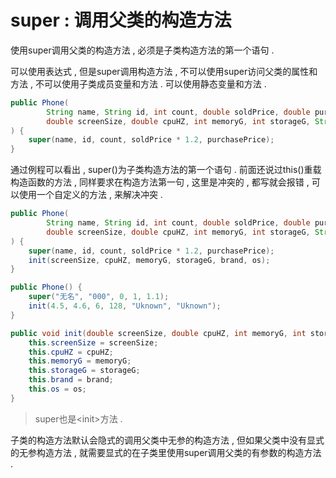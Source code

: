 # super : 调用父类的构造方法

使用super调用父类的构造方法 , 必须是子类构造方法的第一个语句 .

可以使用表达式 , 但是super调用构造方法 , 不可以使用super访问父类的属性和方法 , 不可以使用子类成员变量和方法 . 可以使用静态变量和方法 .

```java
public Phone(
        String name, String id, int count, double soldPrice, double purchasePrice,
        double screenSize, double cpuHZ, int memoryG, int storageG, String brand, String os
) {
    super(name, id, count, soldPrice * 1.2, purchasePrice);
}
```

通过例程可以看出 , super\(\)为子类构造方法的第一个语句 . 前面还说过this\(\)重载构造函数的方法 , 同样要求在构造方法第一句 , 这里是冲突的 , 都写就会报错 , 可以使用一个自定义的方法 , 来解决冲突 .

```java
public Phone(
        String name, String id, int count, double soldPrice, double purchasePrice,
        double screenSize, double cpuHZ, int memoryG, int storageG, String brand, String os
) {
    super(name, id, count, soldPrice * 1.2, purchasePrice);
    init(screenSize, cpuHZ, memoryG, storageG, brand, os);
}

public Phone() {
    super("无名", "000", 0, 1, 1.1);
    init(4.5, 4.6, 6, 128, "Uknown", "Uknown");
}

public void init(double screenSize, double cpuHZ, int memoryG, int storageG, String brand, String os) {
    this.screenSize = screenSize;
    this.cpuHZ = cpuHZ;
    this.memoryG = memoryG;
    this.storageG = storageG;
    this.brand = brand;
    this.os = os;
}
```

> super也是&lt;init&gt;方法 .

子类的构造方法默认会隐式的调用父类中无参的构造方法 , 但如果父类中没有显式的无参构造方法 , 就需要显式的在子类里使用super调用父类的有参数的构造方法 . 

